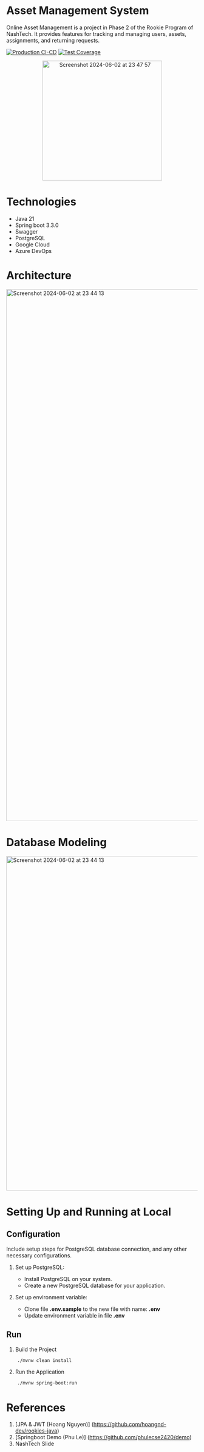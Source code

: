 # Asset Management System
Online Asset Management is a project in Phase 2 of the Rookie Program of NashTech. It provides features for tracking and managing users, assets, assignments, and returning requests.

[![Production CI-CD](https://github.com/duongminhhieu/Asset-Management-Backend/actions/workflows/production-cicd.yml/badge.svg)](https://github.com/duongminhhieu/Asset-Management-Backend/actions/workflows/production-cicd.yml)
[![Test Coverage](https://img.shields.io/badge/Code-Coverage-green)](https://duongminhhieu.github.io/Asset-Management-Backend/)

<div style="text-align: center;">
    <img width="315" alt="Screenshot 2024-06-02 at 23 47 57" src="https://github.com/user-attachments/assets/4bdef888-e298-4272-9135-e6f89ae58b0b">
</div>

# Technologies
- Java 21
- Spring boot 3.3.0
- Swagger
- PostgreSQL
- Google Cloud
- Azure DevOps

# Architecture

<img width="1399" alt="Screenshot 2024-06-02 at 23 44 13" src="https://github.com/user-attachments/assets/953d0552-c775-464c-95b4-4939f5690a5c">

# Database Modeling
<img width="880" alt="Screenshot 2024-06-02 at 23 44 13" src="https://github.com/user-attachments/assets/5b99293a-c930-4cc0-aff3-22516f1a3d65">

# Setting Up and Running at Local

## Configuration

Include setup steps for PostgreSQL database connection, and any other necessary configurations.

1. Set up PostgreSQL:

    - Install PostgreSQL on your system.
    - Create a new PostgreSQL database for your application.
    
2. Set up environment variable:

    - Clone file **.env.sample** to the new file with name: **.env**
    - Update environment variable in file **.env**

## Run
1. Build the Project
```bash
    ./mvnw clean install  
```
2. Run the Application
```bash
    ./mvnw spring-boot:run
```
# References
1. [JPA & JWT (Hoang Nguyen)] (https://github.com/hoangnd-dev/rookies-java)
2. [Springboot Demo (Phu Le)] (https://github.com/phulecse2420/demo)
5. NashTech Slide

